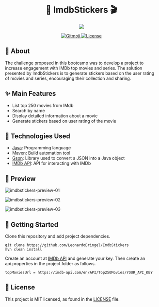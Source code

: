 <h1 align="center">
  🎥 ImdbStickers 🎬
</h1>


<p align="center">
  <img src="https://user-images.githubusercontent.com/64162701/180638014-296095f3-a999-4d48-a6dc-0847bc419218.png">
</p>


<p align="center">
  <a href="https://gitmoji.dev">
    <img src="https://img.shields.io/badge/gitmoji-%20😜%20😍-FFDD67.svg" alt="Gitmoji">
  </a>
  <a href="https://github.com/LeonardoBringel/ImdbStickers/blob/main/LICENSE">
    <img src="https://img.shields.io/github/license/LeonardoBringel/ImdbStickers?color=blue" alt="License">
  </a>
</p>


## 📌 About

The challenge proposed in this bootcamp was to develop a project to increase engagement with IMDb top movies and series.
The solution presented by ImdbStickers is to generate stickers based on the user rating of movies and series, encouraging their collection and sharing.


## ✨ Main Features

* List top 250 movies from IMdb
* Search by name
* Display detailed information about a movie
* Generate stickers based on user rating of the movie


## 🚀 Technologies Used

* [Java](https://dev.java/): Programming language
* [Maven](https://maven.apache.org/): Build automation tool
* [Gson](https://mvnrepository.com/artifact/com.google.code.gson/gson): Library used to convert a JSON into a Java object
* [IMDb API](https://imdb-api.com/): API for interacting with IMDb


## 🎨 Preview

![imdbstickers-preview-01](https://user-images.githubusercontent.com/64162701/180670933-94f25dfb-6b71-457a-af54-be3549e21ca0.png)

![imdbstickers-preview-02](https://user-images.githubusercontent.com/64162701/180670936-14d91fe6-d2e1-417d-a12d-673f4e630dd3.png)

![imdbstickers-preview-03](https://user-images.githubusercontent.com/64162701/180671073-19ebc82a-57a2-4278-ad79-22e3dce2967e.png)


## 🚚 Getting Started

Clone this repository and add project dependencies.

```
git clone https://github.com/LeonardoBringel/ImdbStickers
mvn clean install
```

Create an account at [IMDb API](https://imdb-api.com/) and generate your key. Then create an api.properties in the project folder as follows.

```
topMoviesUrl = https://imdb-api.com/en/API/Top250Movies/YOUR_API_KEY
```


## 📄 License

This project is MIT licensed, as found in the [LICENSE](./LICENSE) file.
